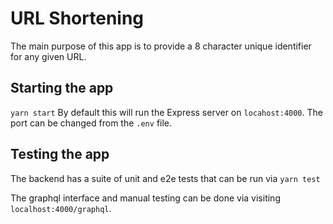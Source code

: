 # URL Shortening #
The main purpose of this app is to provide a 8 character unique identifier for any given URL.

## Starting the app

``yarn start``
By default this will run the Express server on `locahost:4000`.
The port can be changed from the `.env` file.

## Testing the app
The backend has a suite of unit and e2e tests that can be run via `yarn test`

The graphql interface and manual testing can be done via visiting `localhost:4000/graphql`.
